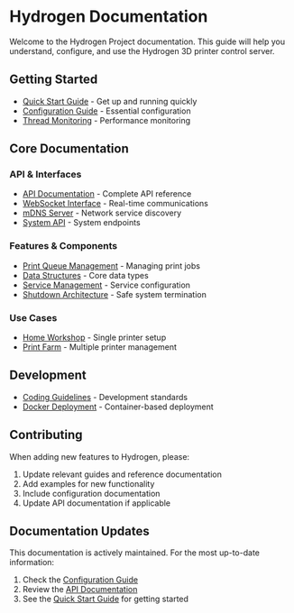 # Hydrogen Documentation

Welcome to the Hydrogen Project documentation. This guide will help you understand, configure, and use the Hydrogen 3D printer control server.

## Getting Started

- [Quick Start Guide](./guides/quick-start.md) - Get up and running quickly
- [Configuration Guide](./reference/configuration.md) - Essential configuration
- [Thread Monitoring](./thread_monitoring.md) - Performance monitoring

## Core Documentation

### API & Interfaces

- [API Documentation](./api.md) - Complete API reference
- [WebSocket Interface](./web_socket.md) - Real-time communications
- [mDNS Server](./mdns_server.md) - Network service discovery
- [System API](./api/system/system_info.md) - System endpoints

### Features & Components

- [Print Queue Management](./print_queue.md) - Managing print jobs
- [Data Structures](./reference/data_structures.md) - Core data types
- [Service Management](./service.md) - Service configuration
- [Shutdown Architecture](./shutdown_architecture.md) - Safe system termination

### Use Cases

- [Home Workshop](./guides/use-cases/home-workshop.md) - Single printer setup
- [Print Farm](./guides/use-cases/print-farm.md) - Multiple printer management

## Development

- [Coding Guidelines](./coding_guidelines.md) - Development standards
- [Docker Deployment](./deployment/docker.md) - Container-based deployment

## Contributing

When adding new features to Hydrogen, please:

1. Update relevant guides and reference documentation
2. Add examples for new functionality
3. Include configuration documentation
4. Update API documentation if applicable

## Documentation Updates

This documentation is actively maintained. For the most up-to-date information:

1. Check the [Configuration Guide](./reference/configuration.md)
2. Review the [API Documentation](./api.md)
3. See the [Quick Start Guide](./guides/quick-start.md) for getting started
